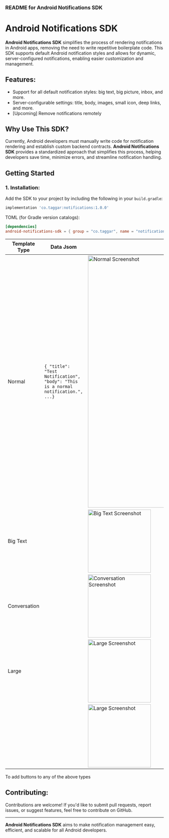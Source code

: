 ### README for Android Notifications SDK

# Android Notifications SDK

**Android Notifications SDK** simplifies the process of rendering notifications in Android apps, removing the need to write repetitive boilerplate code. This SDK supports default Android notification styles and allows for dynamic, server-configured notifications, enabling easier customization and management.

## Features:
- Support for all default notification styles: big text, big picture, inbox, and more.
- Server-configurable settings: title, body, images, small icon, deep links, and more.
- [Upcoming] Remove notifications remotely

## Why Use This SDK?
Currently, Android developers must manually write code for notification rendering and establish custom backend contracts. **Android Notifications SDK** provides a standardized approach that simplifies this process, helping developers save time, minimize errors, and streamline notification handling.

## Getting Started

### 1. Installation:
Add the SDK to your project by including the following in your `build.gradle`:

```gradle
implementation 'co.taggar:notifications:1.0.0'
```

TOML (for Gradle version catalogs):
```toml
[dependencies]
android-notifications-sdk = { group = "co.taggar", name = "notifications", version = "1.0.0" }
```


| Template Type   | Data Jsom                                            | Screenshot                               |
|------------------|--------------------------------------------------------|------------------------------------------|
| Normal           | ```{ "title": "Test Notification", "body": "This is a normal notification.", ...} ``` | <img src="https://github.com/user-attachments/assets/886e798f-0f75-4604-b297-a611e76e3d2f" alt="Normal Screenshot" width="800"/> |
| Big Text         | ``` ``` | <img src="path/to/big_text_screenshot.png" alt="Big Text Screenshot" width="200"/> |
| Conversation      | ``` ``` | <img src="path/to/conversation_screenshot.png" alt="Conversation Screenshot" width="200"/> |
| Large            | ```  ``` | <img src="path/to/large_screenshot.png" alt="Large Screenshot" width="200"/> |
| | ```  ``` | <img src="path/to/large_screenshot.png" alt="Large Screenshot" width="200"/> |

To add buttons to any of the above types

## Contributing:
Contributions are welcome! If you'd like to submit pull requests, report issues, or suggest features, feel free to contribute on GitHub.

---

**Android Notifications SDK** aims to make notification management easy, efficient, and scalable for all Android developers.
